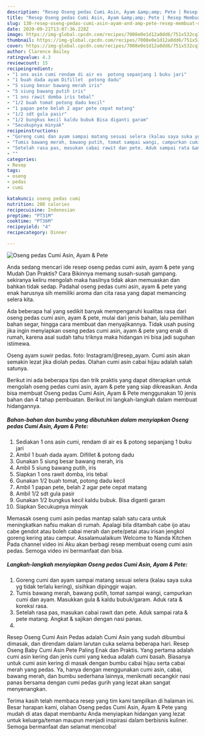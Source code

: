 ```yaml
---
description: "Resep Oseng pedas Cumi Asin, Ayam &amp;amp; Pete | Resep Membuat Oseng pedas Cumi Asin, Ayam &amp;amp; Pete Yang Lezat"
title: "Resep Oseng pedas Cumi Asin, Ayam &amp;amp; Pete | Resep Membuat Oseng pedas Cumi Asin, Ayam &amp;amp; Pete Yang Lezat"
slug: 130-resep-oseng-pedas-cumi-asin-ayam-and-amp-pete-resep-membuat-oseng-pedas-cumi-asin-ayam-and-amp-pete-yang-lezat
date: 2020-09-21T13:07:36.228Z
image: https://img-global.cpcdn.com/recipes/7008e0e1d12a0dd6/751x532cq70/oseng-pedas-cumi-asin-ayam-pete-foto-resep-utama.jpg
thumbnail: https://img-global.cpcdn.com/recipes/7008e0e1d12a0dd6/751x532cq70/oseng-pedas-cumi-asin-ayam-pete-foto-resep-utama.jpg
cover: https://img-global.cpcdn.com/recipes/7008e0e1d12a0dd6/751x532cq70/oseng-pedas-cumi-asin-ayam-pete-foto-resep-utama.jpg
author: Clarence Bailey
ratingvalue: 4.3
reviewcount: 15
recipeingredient:
- "1 ons asin cumi rendam di air es  potong sepanjang 1 buku jari"
- "1 buah dada ayam Difillet  potong dadu"
- "5 siung besar bawang merah iris"
- "5 siung bawang putih iris"
- "1 ons rawit domba iris tebal"
- "1/2 buah tomat potong dadu kecil"
- "1 papan pete belah 2 agar pete cepat matang"
- "1/2 sdt gula pasir"
- "1/2 bungkus kecil kaldu bubuk Bisa diganti garam"
- "Secukupnya minyak"
recipeinstructions:
- "Goreng cumi dan ayam sampai matang sesuai selera (kalau saya suka yg tidak terlalu kering), sisihkan dipinggir wajan."
- "Tumis bawang merah, bawang putih, tomat sampai wangi, campurkan cumi dan ayam. Masukkan gula &amp; kaldu bubuk/garam. Aduk rata &amp; koreksi rasa."
- "Setelah rasa pas, masukan cabai rawit dan pete. Aduk sampai rata &amp; pete matang. Angkat &amp; sajikan dengan nasi panas."
- ""
categories:
- Resep
tags:
- oseng
- pedas
- cumi

katakunci: oseng pedas cumi 
nutrition: 208 calories
recipecuisine: Indonesian
preptime: "PT31M"
cooktime: "PT36M"
recipeyield: "4"
recipecategory: Dinner

---
```



![Oseng pedas Cumi Asin, Ayam &amp; Pete](https://img-global.cpcdn.com/recipes/7008e0e1d12a0dd6/751x532cq70/oseng-pedas-cumi-asin-ayam-pete-foto-resep-utama.jpg)

Anda sedang mencari ide resep oseng pedas cumi asin, ayam &amp; pete yang Mudah Dan Praktis? Cara Bikinnya memang susah-susah gampang. sekiranya keliru mengolah maka hasilnya tidak akan memuaskan dan bahkan tidak sedap. Padahal oseng pedas cumi asin, ayam &amp; pete yang enak harusnya sih memiliki aroma dan cita rasa yang dapat memancing selera kita.

Ada beberapa hal yang sedikit banyak mempengaruhi kualitas rasa dari oseng pedas cumi asin, ayam &amp; pete, mulai dari jenis bahan, lalu pemilihan bahan segar, hingga cara membuat dan menyajikannya. Tidak usah pusing jika ingin menyiapkan oseng pedas cumi asin, ayam &amp; pete yang enak di rumah, karena asal sudah tahu triknya maka hidangan ini bisa jadi suguhan istimewa.

Oseng ayam suwir pedas. foto: Instagram/@resep_ayam. Cumi asin akan semakin lezat jika diolah pedas. Olahan cumi asin cabai hijau adalah salah satunya.


Berikut ini ada beberapa tips dan trik praktis yang dapat diterapkan untuk mengolah oseng pedas cumi asin, ayam &amp; pete yang siap dikreasikan. Anda bisa membuat Oseng pedas Cumi Asin, Ayam &amp; Pete menggunakan 10 jenis bahan dan 4 tahap pembuatan. Berikut ini langkah-langkah dalam membuat hidangannya.

<!--inarticleads1-->

##### Bahan-bahan dan bumbu yang dibutuhkan dalam menyiapkan Oseng pedas Cumi Asin, Ayam &amp; Pete:

1. Sediakan 1 ons asin cumi, rendam di air es &amp; potong sepanjang 1 buku jari
1. Ambil 1 buah dada ayam. Difillet &amp; potong dadu
1. Gunakan 5 siung besar bawang merah, iris
1. Ambil 5 siung bawang putih, iris
1. Siapkan 1 ons rawit domba, iris tebal
1. Gunakan 1/2 buah tomat, potong dadu kecil
1. Ambil 1 papan pete, belah 2 agar pete cepat matang
1. Ambil 1/2 sdt gula pasir
1. Gunakan 1/2 bungkus kecil kaldu bubuk. Bisa diganti garam
1. Siapkan Secukupnya minyak


Memasak oseng cumi asin pedas mantap salah satu cara untuk meningkatkan nafsu makan di rumah. Apalagi bila ditambah cabe ijo atau cabe gendot atau boleh cabai merah dan pete/petai atau irisan jengkol goreng kering atau campur. Assalamualaikum Welcome to Nanda Kitchen Pada channel video ini Aku akan berbagi resep membuat oseng cumi asin pedas. Semoga video ini bermanfaat dan bisa. 

<!--inarticleads2-->

##### Langkah-langkah menyiapkan Oseng pedas Cumi Asin, Ayam &amp; Pete:

1. Goreng cumi dan ayam sampai matang sesuai selera (kalau saya suka yg tidak terlalu kering), sisihkan dipinggir wajan.
1. Tumis bawang merah, bawang putih, tomat sampai wangi, campurkan cumi dan ayam. Masukkan gula &amp; kaldu bubuk/garam. Aduk rata &amp; koreksi rasa.
1. Setelah rasa pas, masukan cabai rawit dan pete. Aduk sampai rata &amp; pete matang. Angkat &amp; sajikan dengan nasi panas.
1. 


Resep Oseng Cumi Asin Pedas adalah Cumi Asin yang sudah dibumbui dimasak, dan direndam dalam larutan cuka selama beberapa hari. Resep Oseng Baby Cumi Asin Pete Paling Enak dan Praktis. Yang pertama adalah cumi asin kering dan jenis cumi yang kedua adalah cumi basah. Biasanya untuk cumi asin kering di masak dengan bumbu cabai hijau serta cabai merah yang pedas. Ya, hanya dengan menggunakan cumi asin, cabai, bawang merah, dan bumbu sederhana lainnya, menikmati secangkir nasi panas bersama dengan cumi pedas gurih yang lezat akan sangat menyenangkan. 

Terima kasih telah membaca resep yang tim kami tampilkan di halaman ini. Besar harapan kami, olahan Oseng pedas Cumi Asin, Ayam &amp; Pete yang mudah di atas dapat membantu Anda menyiapkan hidangan yang lezat untuk keluarga/teman maupun menjadi inspirasi dalam berbisnis kuliner. Semoga bermanfaat dan selamat mencoba!
